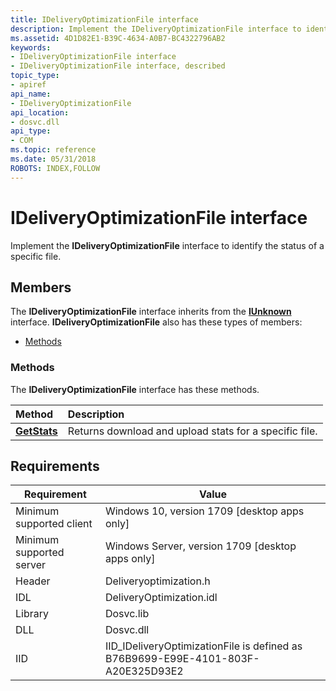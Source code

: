 ```yaml
---
title: IDeliveryOptimizationFile interface
description: Implement the IDeliveryOptimizationFile interface to identify the status of a specific file.
ms.assetid: 4D1D82E1-B39C-4634-A0B7-BC4322796AB2
keywords:
- IDeliveryOptimizationFile interface
- IDeliveryOptimizationFile interface, described
topic_type:
- apiref
api_name:
- IDeliveryOptimizationFile
api_location:
- dosvc.dll
api_type:
- COM
ms.topic: reference
ms.date: 05/31/2018
ROBOTS: INDEX,FOLLOW
---
```


# IDeliveryOptimizationFile interface

Implement the **IDeliveryOptimizationFile** interface to identify the status of a specific file.

## Members

The **IDeliveryOptimizationFile** interface inherits from the [**IUnknown**](/windows/desktop/api/unknwn/nn-unknwn-iunknown) interface. **IDeliveryOptimizationFile** also has these types of members:

-   [Methods](#methods)

### Methods

The **IDeliveryOptimizationFile** interface has these methods.



| Method                                                 | Description                                                       |
|:-------------------------------------------------------|:------------------------------------------------------------------|
| [**GetStats**](ideliveryoptimizationfile-getstats.md) | Returns download and upload stats for a specific file.<br/> |

## Requirements

| Requirement | Value |
|-------------------------------|----------------------------------------------------------------------------------|
| Minimum supported client      | Windows 10, version 1709 \[desktop apps only\]                                   |
| Minimum supported server      | Windows Server, version 1709 \[desktop apps only\]                               |
| Header                        | Deliveryoptimization.h                                                           |
| IDL                           | DeliveryOptimization.idl                                                         |
| Library                       | Dosvc.lib                                                                        |
| DLL                           | Dosvc.dll                                                                        |
| IID                           | IID_IDeliveryOptimizationFile is defined as B76B9699-E99E-4101-803F-A20E325D93E2 |
